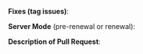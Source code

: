 **Fixes (tag issues)**: 

**Server Mode** (pre-renewal or renewal): 

**Description of Pull Request**: 
